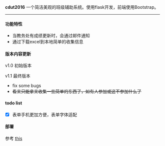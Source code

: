  **cdut2016** 一个简洁美观的班级辅助系统。使用flask开发，前端使用Bootstrap。    

---

#### 功能特性

* 当教务处有成绩更新时，会通过邮件通知
* 通过下载excel到本地简单的收集信息

#### 版本内容更新

v1.0 初始版本

v1.1 最终版本

* fix some bugs
* ~~看来只能拿来收集一些简单的东西了，如有人参加或这不参加什么了~~

#### todo list
- [x] 表单手机更加方便，表单字体适配

#### 部署
参考 [this](https://blog.csdn.net/weixin_38256474/article/details/82185100)
